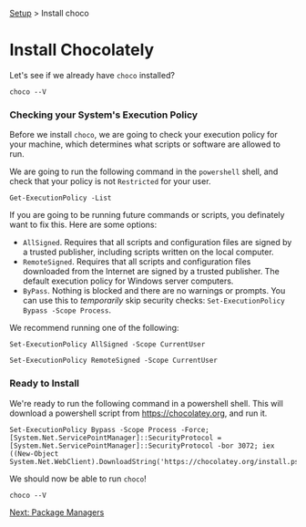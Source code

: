 [Setup](../Setup.md#setup) > Install choco

# Install Chocolately

Let's see if we already have `choco` installed?

```bash|{type: 'command', platform:'win32', failed_when:"!stdout.includes('Chocolatey v')"}
choco --V
```

### Checking your System's Execution Policy

Before we install `choco`, we are going to check your execution policy for your machine, which determines what scripts or software are allowed to run.

We are going to run the following command in the `powershell` shell, and check that your policy is not `Restricted` for your user.

```bash|{type: 'command', platform:'win32', shell: 'powershell', failed_when: "stdout.includes('Restricted')||exitCode==1"}
Get-ExecutionPolicy -List
```

If you are going to be running future commands or scripts, you definately want to fix this. Here are some options:

* `AllSigned`. Requires that all scripts and configuration files are signed by a trusted publisher, including scripts written on the local computer.
* `RemoteSigned`. Requires that all scripts and configuration files downloaded from the Internet are signed by a trusted publisher. The default execution policy for Windows server computers.
* `ByPass`. Nothing is blocked and there are no warnings or prompts. You can use this to _temporarily_ skip security checks: `Set-ExecutionPolicy Bypass -Scope Process`.

We recommend running one of the following: 

```bash|{type: 'command', platform:'win32', shell: 'powershell', privileged: true}
Set-ExecutionPolicy AllSigned -Scope CurrentUser
```

```bash|{type: 'command', platform:'win32', shell: 'powershell', privileged: true}
Set-ExecutionPolicy RemoteSigned -Scope CurrentUser
```

### Ready to Install

We're ready to run the following command in a powershell shell. This will download a powershell script from https://chocolatey.org, and run it.

```bash|{type: 'command', platform:'win32', shell: 'powershell', privileged: true}
Set-ExecutionPolicy Bypass -Scope Process -Force; [System.Net.ServicePointManager]::SecurityProtocol = [System.Net.ServicePointManager]::SecurityProtocol -bor 3072; iex ((New-Object System.Net.WebClient).DownloadString('https://chocolatey.org/install.ps1'))
```

We should now be able to run `choco`!

```bash|{type: 'command', platform:'win32', failed_when:"!stdout.includes('Chocolatey v')"}
choco --V
```

[Next: Package Managers](package-managers.md)